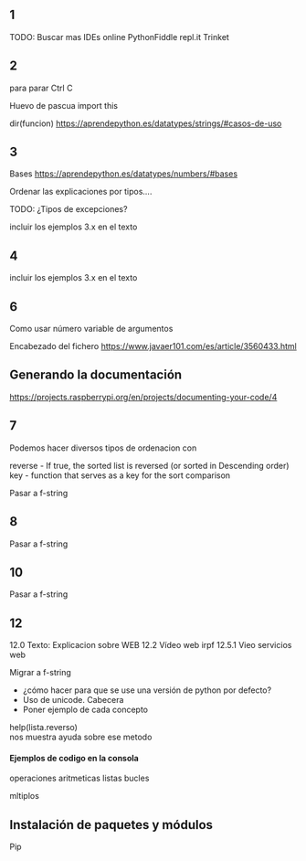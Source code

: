 ## 1

TODO: Buscar mas IDEs online
PythonFiddle
repl.it
Trinket

## 2 
para parar
    Ctrl C

Huevo de pascua 
import this

dir(funcion)  https://aprendepython.es/datatypes/strings/#casos-de-uso

## 3

Bases https://aprendepython.es/datatypes/numbers/#bases

Ordenar las explicaciones por tipos....


TODO: ¿Tipos de excepciones?

incluir los ejemplos 3.x en el texto

## 4

incluir los ejemplos 3.x en el texto 

## 6

Como usar número variable de argumentos

Encabezado del fichero 
https://www.javaer101.com/es/article/3560433.html



## Generando la documentación 
https://projects.raspberrypi.org/en/projects/documenting-your-code/4

## 7

Podemos hacer diversos tipos de ordenacion con 

reverse - If true, the sorted list is reversed (or sorted in Descending order)
key - function that serves as a key for the sort comparison



Pasar a f-string

## 8

Pasar a f-string

## 10 

Pasar a f-string


## 12
12.0 Texto: Explicacion sobre WEB
12.2 Vídeo web irpf
12.5.1 Vieo servicios web

Migrar a f-string

* ¿cómo hacer para que se use una versión de python por defecto?
* Uso de unicode. Cabecera
* Poner ejemplo de cada concepto


help(lista.reverso)  
nos muestra ayuda sobre ese metodo


#### Ejemplos de codigo en la consola

operaciones aritmeticas
listas
bucles

mltiplos


## Instalación de paquetes y módulos

Pip


